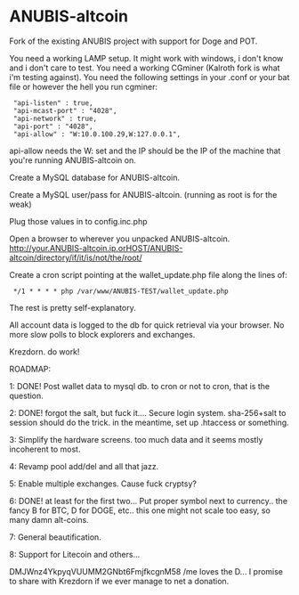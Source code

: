 ANUBIS-altcoin
==============

Fork of the existing ANUBIS project with support for Doge and POT.


You need a working LAMP setup.  It might work with windows, i don't know and i don't care to test.
You need a working CGminer (Kalroth fork is what i'm testing against).
You need the following settings in your .conf or your bat file or however the hell you run cgminer:

     "api-listen" : true,
     "api-mcast-port" : "4028",
     "api-network" : true,
     "api-port" : "4028",
     "api-allow" : "W:10.0.100.29,W:127.0.0.1",

api-allow needs the W: set and the IP should be the IP of the machine that you're running ANUBIS-altcoin on.

Create a MySQL database for ANUBIS-altcoin.

Create a MySQL user/pass for ANUBIS-altcoin.  (running as root is for the weak)

Plug those values in to config.inc.php

Open a browser to wherever you unpacked ANUBIS-altcoin.  http://your.ANUBIS-altcoin.ip.orHOST/ANUBIS-altcoin/directory/if/it/is/not/the/root/

Create a cron script pointing at the wallet_update.php file along the lines of:

     */1 * * * * php /var/www/ANUBIS-TEST/wallet_update.php


The rest is pretty self-explanatory.

All account data is logged to the db for quick retrieval via your browser.  No more slow polls to block explorers and exchanges.

Krezdorn.  do work!

ROADMAP:

1: DONE! Post wallet data to mysql db.  to cron or not to cron, that is the question.

2: DONE! forgot the salt, but fuck it.... Secure login system.  sha-256+salt to session should do the trick.  in the meantime, set up .htaccess or something.

3: Simplify the hardware screens.  too much data and it seems mostly incoherent to most.

4: Revamp pool add/del and all that jazz.

5: Enable multiple exchanges.  Cause fuck cryptsy?

6: DONE! at least for the first two... Put proper symbol next to currency..  the fancy B for BTC, D for DOGE, etc..  this one might not scale too easy, so many damn alt-coins.

7: General beautification.

8: Support for Litecoin and others...

DMJWnz4YkpyqVUUMM2GNbt6FmjfkcgnM58  /me loves the D...  I promise to share with Krezdorn if we ever manage to net a donation.
